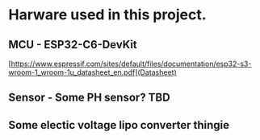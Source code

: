 # Harware used in this project.

## MCU - ESP32-C6-DevKit
[https://www.espressif.com/sites/default/files/documentation/esp32-s3-wroom-1_wroom-1u_datasheet_en.pdf](Datasheet)

## Sensor - Some PH sensor? TBD

## Some electic voltage lipo converter thingie


